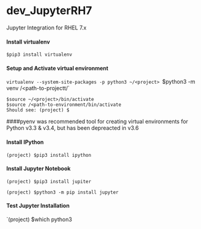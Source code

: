 # dev_JupyterRH7
Jupyter Integration for RHEL 7.x

#### Install virtualenv
`$pip3 install virtualenv`<br/>

#### Setup and Activate virtual environment
`virtualenv --system-site-packages -p python3 ~/<project>
`$python3 -m venv /<path-to-projectt/`<br/>

`$source ~/<project>/bin/activate`<br/>
`$source /<path-to-environment/bin/activate`<br/>
`Should see: (project) $`<br/>

####pyenv was recommended tool for creating virtual environments for Python v3.3 & v3.4, but has been depreacted in v3.6

#### Install IPython
`(project) $pip3 install ipython`<br/>

#### Install Jupyter Notebook
`(project) $pip3 install jupiter`<br/>

`(project) $python3 -m pip install jupyter`<br/>

#### Test Jupyter Installation
`(project) $which python3
